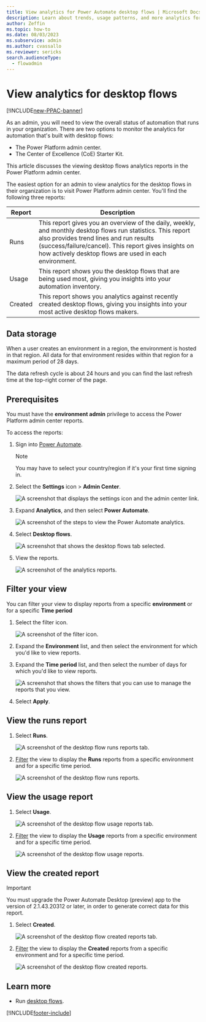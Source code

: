 ```yaml
---
title: View analytics for Power Automate desktop flows | Microsoft Docs
description: Learn about trends, usage patterns, and more analytics for desktop flows in the Power Platform admin center.
author: Zeffin
ms.topic: how-to
ms.date: 08/03/2023
ms.subservice: admin
ms.author: cvassallo
ms.reviewer: sericks
search.audienceType: 
  - flowadmin
---
```


# View analytics for desktop flows

[!INCLUDE[new-PPAC-banner](~/includes/new-PPAC-banner.md)]

As an admin, you will need to view the overall status of automation that runs in your organization. There are two options to monitor the analytics for automation that's built with desktop flows:

- The Power Platform admin center.
- The Center of Excellence (CoE) Starter Kit.

This article discusses the viewing desktop flows analytics reports in the Power Platform admin center.


The easiest option for an admin to view analytics for the desktop flows in their organization is to visit Power Platform admin center. You'll find the following three reports:

Report | Description
--- | ---
Runs | This report gives you an overview of the daily, weekly, and monthly desktop flows run statistics. This report also provides trend lines and run results (success/failure/cancel). This report gives insights on how actively desktop flows are used in each environment.
Usage | This report shows you the desktop flows that are being used most, giving you insights into your automation inventory.
Created | This report shows you analytics against recently created desktop flows, giving you insights into your most active desktop flows makers.

## Data storage
When a user creates an environment in a region, the environment is hosted in that region. All data for that environment resides within that region for a maximum period of 28 days.

The data refresh cycle is about 24 hours and you can find the last refresh time at the top-right corner of the page.

## Prerequisites

You must have the **environment admin** privilege to access the Power Platform admin center reports.

To access the reports:

1. Sign into [Power Automate](https://make.powerautomate.com).

   > [!NOTE]
   > You may have to select your country/region if it's your first time signing in.

1. Select the **Settings** icon > **Admin Center**.

   ![A screenshot that displays the settings icon and the admin center link.](./media/analytics-ui-flow/settings-admin-center.png)

1. Expand **Analytics**, and then select **Power Automate**.

   ![A screenshot of the steps to view the Power Automate analytics.](./media/analytics-ui-flow/analytics-pa.png)

1. Select **Desktop flows**.

   ![A screenshot that shows the desktop flows tab selected.](./media/analytics-ui-flow/select-ui-flows.png)

1. View the reports.

   ![A screenshot of the analytics reports.](./media/analytics-ui-flow/runs.png)


## Filter your view

You can filter your view to display reports from a specific **environment** or for a specific **Time period**

1. Select the filter icon.

   ![A screenshot of the filter icon.](./media/analytics-ui-flow/select-filter.png)

1. Expand the **Environment** list, and then select the environment for which you'd like to view reports.

1. Expand the **Time period** list, and then select the number of days for which you'd like to view reports.

   ![A screenshot that shows the filters that you can use to manage the reports that you view.](./media/analytics-ui-flow/filter.png)

1. Select **Apply**.

## View the runs report

1. Select **Runs**.

   ![A screenshot of the desktop flow runs reports tab.](./media/analytics-ui-flow/select-runs.png)

1. [Filter](#filter-your-view) the view to display the **Runs** reports from a specific environment and for a specific time period. 


   ![A screenshot of the desktop flow runs reports.](./media/analytics-ui-flow/runs.png)

## View the usage report

1. Select **Usage**.

   ![A screenshot of the desktop flow usage reports tab.](./media/analytics-ui-flow/select-usage.png)


1. [Filter](#filter-your-view) the view to display the **Usage** reports from a specific environment and for a specific time period. 

   ![A screenshot of the desktop flow usage reports.](./media/analytics-ui-flow/usage-ppac.png)

## View the created report

> [!IMPORTANT]
> You must upgrade the Power Automate Desktop (preview) app to the version of 2.1.43.20312 or later, in order to generate correct data for this report.

1. Select **Created**.

   ![A screenshot of the desktop flow created reports tab.](./media/analytics-ui-flow/select-created.png)

1. [Filter](#filter-your-view) the view to display the **Created** reports from a specific environment and for a specific time period. 

   ![A screenshot of the desktop flow created reports.](./media/analytics-ui-flow/created-ppac.png)


## Learn more

- Run [desktop flows](/power-automate/desktop-flows/run-desktop-flow).

[!INCLUDE[footer-include](../includes/footer-banner.md)]
